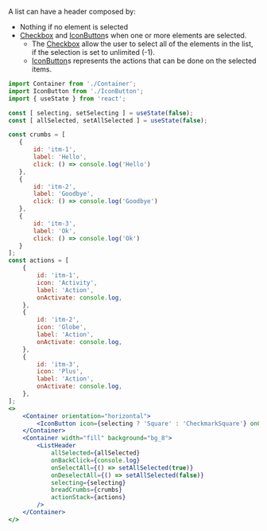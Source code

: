 A list can have a header composed by:
- Nothing if no element is selected
- [Checkbox](#checkbox) and [IconButton](#iconbutton)s when one or more elements are selected.
    - The [Checkbox](#checkbox) allow the user to select all of the elements in the list, if the selection is set to unlimited (-1).
    - [IconButton](#iconbutton)s represents the actions that can be done on the selected items.

```jsx
import Container from './Container';
import IconButton from './IconButton';
import { useState } from 'react';

const [ selecting, setSelecting ] = useState(false);
const [ allSelected, setAllSelected ] = useState(false);

const crumbs = [
   {
       id: 'itm-1',
       label: 'Hello',
       click: () => console.log('Hello')
   },
   {
       id: 'itm-2',
       label: 'Goodbye',
       click: () => console.log('Goodbye')
   },
   {
       id: 'itm-3',
       label: 'Ok',
       click: () => console.log('Ok')
   }
];
const actions = [
    {
        id: 'itm-1',
        icon: 'Activity',
        label: 'Action',
        onActivate: console.log,
    },
    {
        id: 'itm-2',
        icon: 'Globe',
        label: 'Action',
        onActivate: console.log,
    },
    {
        id: 'itm-3',
        icon: 'Plus',
        label: 'Action',
        onActivate: console.log,
    },
];
<>
    <Container orientation="horizontal">
        <IconButton icon={selecting ? 'Square' : 'CheckmarkSquare'} onClick={() => setSelecting(!selecting)}/>
    </Container>
    <Container width="fill" background="bg_8">
        <ListHeader
            allSelected={allSelected}
            onBackClick={console.log}
            onSelectAll={() => setAllSelected(true)}
            onDeselectAll={() => setAllSelected(false)}
            selecting={selecting}
            breadCrumbs={crumbs}
            actionStack={actions}
        />
    </Container>
</>

```
